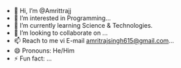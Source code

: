 - 👋 Hi, I’m @Amrittrajj
- 👀 I’m interested in Programming...
- 🌱 I’m currently learning Science & Technologies.
- 💞️ I’m looking to collaborate on ...
- 📫 Reach to me vi E-mail amritrajsingh615@gmail.com...
- 😄 Pronouns: He/Him
- ⚡ Fun fact: ...

<!---
Amrittrajj/Amrittrajj is a ✨ special ✨ repository because its `README.md` (this file) appears on your GitHub profile.
You can click the Preview link to take a look at your changes.
--->
